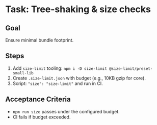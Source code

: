 # Task: Tree-shaking & size checks

## Goal
Ensure minimal bundle footprint.

## Steps
1. Add `size-limit` tooling: `npm i -D size-limit @size-limit/preset-small-lib`
2. Create `.size-limit.json` with budget (e.g., 10KB gzip for core).
3. Script: `"size": "size-limit"` and run in CI.

## Acceptance Criteria
- `npm run size` passes under the configured budget.
- CI fails if budget exceeded.
